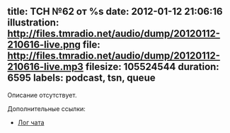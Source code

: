 title: ТСН №62 от %s
date: 2012-01-12 21:06:16
illustration: http://files.tmradio.net/audio/dump/20120112-210616-live.png
file: http://files.tmradio.net/audio/dump/20120112-210616-live.mp3
filesize: 105524544
duration: 6595
labels: podcast, tsn, queue
---
Описание отсутствует.

Дополнительные ссылки:

- [Лог чата](http://files.tmradio.net/audio/dump/20120112-210616-live.log)
